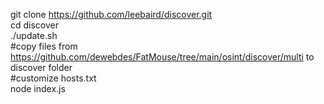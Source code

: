 git clone https://github.com/leebaird/discover.git<br>
cd discover<br>
./update.sh<br>
#copy files from https://github.com/dewebdes/FatMouse/tree/main/osint/discover/multi to discover folder<br>
#customize hosts.txt<br>
node index.js<br>
